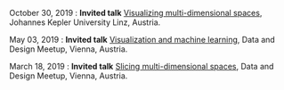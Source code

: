 
October 30, 2019
: **Invited talk** [Visualizing multi-dimensional spaces](/talks/2019-10-30_slicing_spaces.pdf), Johannes Kepler University Linz, Austria.

May 03, 2019
: **Invited talk** [Visualization and machine learning](/talks/2019-05-03_vis_and_ml.pdf), Data and Design Meetup, Vienna, Austria.

March 18, 2019
: **Invited talk** [Slicing multi-dimensional spaces](/talks/2019-03-18_data_and_design_talk.pdf), Data and Design Meetup, Vienna, Austria.

